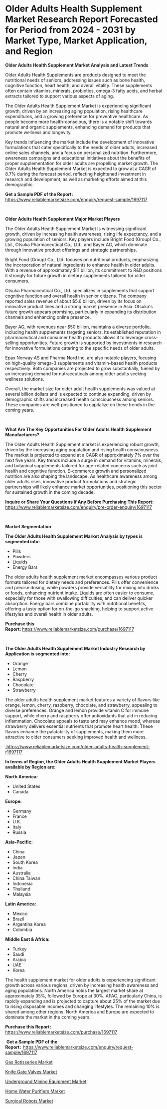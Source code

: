 <p><h1>Older Adults Health Supplement Market Research Report Forecasted for Period from 2024 -  2031 by Market Type, Market Application, and Region</h1></p><p><strong>Older Adults Health Supplement Market Analysis and Latest Trends</strong></p>
<p><p>Older Adults Health Supplements are products designed to meet the nutritional needs of seniors, addressing issues such as bone health, cognitive function, heart health, and overall vitality. These supplements often contain vitamins, minerals, probiotics, omega-3 fatty acids, and herbal extracts tailored to support various aspects of aging.</p><p>The Older Adults Health Supplement Market is experiencing significant growth, driven by an increasing aging population, rising healthcare expenditures, and a growing preference for preventive healthcare. As people become more health-conscious, there is a notable shift towards natural and organic supplements, enhancing demand for products that promote wellness and longevity.</p><p>Key trends influencing the market include the development of innovative formulations that cater specifically to the needs of older adults, increased online sales channels, and a focus on personalized nutrition. Furthermore, awareness campaigns and educational initiatives about the benefits of proper supplementation for older adults are propelling market growth. The Older Adults Health Supplement Market is expected to grow at a CAGR of 8.7% during the forecast period, reflecting heightened investment in research and development, as well as marketing efforts aimed at this demographic.</p></p>
<p><strong>Get a Sample PDF of the Report:&nbsp;</strong> <a href="https://www.reliablemarketsize.com/enquiry/request-sample/1697117?utm_campaign=1553&utm_medium=2&utm_source=Github&utm_content=ia&utm_term=20102024&utm_id=older-adults-health-supplement">https://www.reliablemarketsize.com/enquiry/request-sample/1697117</a></p>
<p>&nbsp;</p>
<p><strong>Older Adults Health Supplement Major Market Players</strong></p>
<p><p>The Older Adults Health Supplement Market is witnessing significant growth, driven by increasing health awareness, rising life expectancy, and a growing population of seniors. Key players include Bright Food (Group) Co., Ltd., Otsuka Pharmaceutical Co., Ltd., and Bayer AG, which dominate through innovative product offerings and strategic partnerships.</p><p>Bright Food (Group) Co., Ltd. focuses on nutritional products, emphasizing the incorporation of natural ingredients to enhance health in older adults. With a revenue of approximately $11 billion, its commitment to R&D positions it strongly for future growth in dietary supplements tailored for older consumers.</p><p>Otsuka Pharmaceutical Co., Ltd. specializes in supplements that support cognitive function and overall health in senior citizens. The company reported sales revenue of about $5.6 billion, driven by its focus on innovative product lines and a strong market presence in Asia. Otsuka's future growth appears promising, particularly in expanding its distribution channels and enhancing online presence.</p><p>Bayer AG, with revenues near $50 billion, maintains a diverse portfolio, including health supplements targeting seniors. Its established reputation in pharmaceutical and consumer health products allows it to leverage cross-selling opportunities. Future growth is supported by investments in research for innovative formulations catering to the specific needs of older adults.</p><p>Epax Norway AS and Pharma Nord Inc. are also notable players, focusing on high-quality omega-3 supplements and vitamin-based health products respectively. Both companies are projected to grow substantially, fueled by an increasing demand for nutraceuticals among older adults seeking wellness solutions.</p><p>Overall, the market size for older adult health supplements was valued at several billion dollars and is expected to continue expanding, driven by demographic shifts and increased health consciousness among seniors. These companies are well-positioned to capitalize on these trends in the coming years.</p></p>
<p>&nbsp;</p>
<p><strong>What Are The Key Opportunities For Older Adults Health Supplement Manufacturers?</strong></p>
<p><p>The Older Adults Health Supplement market is experiencing robust growth, driven by the increasing aging population and rising health consciousness. The market is projected to expand at a CAGR of approximately 7% over the next five years. Key trends include a surge in demand for vitamins, minerals, and botanical supplements tailored for age-related concerns such as joint health and cognitive function. E-commerce growth and personalized nutrition are also shaping the landscape. As healthcare awareness among older adults rises, innovative product formulations and strategic partnerships will likely enhance market opportunities, positioning this sector for sustained growth in the coming decade.</p></p>
<p><strong>Inquire or Share Your Questions If Any Before Purchasing This Report:</strong> <a href="https://www.reliablemarketsize.com/enquiry/pre-order-enquiry/1697117?utm_campaign=1553&utm_medium=2&utm_source=Github&utm_content=ia&utm_term=20102024&utm_id=older-adults-health-supplement">https://www.reliablemarketsize.com/enquiry/pre-order-enquiry/1697117</a></p>
<p>&nbsp;</p>
<p><strong>Market Segmentation</strong></p>
<p><strong>The Older Adults Health Supplement Market Analysis by types is segmented into:</strong></p>
<p><ul><li>Pills</li><li>Powders</li><li>Liquids</li><li>Energy Bars</li></ul></p>
<p><p>The older adults health supplement market encompasses various product formats tailored for dietary needs and preferences. Pills offer convenience and precise dosing, while powders provide versatility for mixing into drinks or foods, enhancing nutrient intake. Liquids are often easier to consume, especially for those with swallowing difficulties, and can deliver quicker absorption. Energy bars combine portability with nutritional benefits, offering a tasty option for on-the-go snacking, helping to support active lifestyles and overall health in older adults.</p></p>
<p><strong>Purchase this Report:&nbsp;</strong><a href="https://www.reliablemarketsize.com/purchase/1697117?utm_campaign=1553&utm_medium=2&utm_source=Github&utm_content=ia&utm_term=20102024&utm_id=older-adults-health-supplement">https://www.reliablemarketsize.com/purchase/1697117</a></p>
<p>&nbsp;</p>
<p><strong>The Older Adults Health Supplement Market Industry Research by Application is segmented into:</strong></p>
<p><ul><li>Orange</li><li>Lemon</li><li>Cherry</li><li>Raspberry</li><li>Chocolate</li><li>Strawberry</li></ul></p>
<p><p>The older adults health supplement market features a variety of flavors like orange, lemon, cherry, raspberry, chocolate, and strawberry, appealing to diverse preferences. Orange and lemon provide vitamin C for immune support, while cherry and raspberry offer antioxidants that aid in reducing inflammation. Chocolate appeals to taste and may enhance mood, whereas strawberry delivers essential nutrients that promote heart health. These flavors enhance the palatability of supplements, making them more attractive to older consumers seeking improved health and wellness.</p></p>
<p><a href="https://www.reliablemarketsize.com/older-adults-health-supplement-r1697117?utm_campaign=1553&utm_medium=2&utm_source=Github&utm_content=ia&utm_term=20102024&utm_id=older-adults-health-supplement">&nbsp;https://www.reliablemarketsize.com/older-adults-health-supplement-r1697117</a></p>
<p><strong>In terms of Region, the Older Adults Health Supplement Market Players available by Region are:</strong></p>
<p>
    <p> <strong> North America: </strong>
        <ul>
            <li>United States</li>
            <li>Canada</li>
        </ul>
        </p> 
    <p> <strong> Europe: </strong>
        <ul>
            <li>Germany</li>
            <li>France</li>
            <li>U.K.</li>
            <li>Italy</li>
            <li>Russia</li>
        </ul>
        </p> 
    <p> <strong> Asia-Pacific: </strong>
        <ul>
            <li>China</li>
            <li>Japan</li>
            <li>South Korea</li>
            <li>India</li>
            <li>Australia</li>
            <li>China Taiwan</li>
            <li>Indonesia</li>
            <li>Thailand</li>
            <li>Malaysia</li>
        </ul>
        </p> 
    <p> <strong> Latin America: </strong>
        <ul>
            <li>Mexico</li>
            <li>Brazil</li>
            <li>Argentina Korea</li>
            <li>Colombia</li>
        </ul>
        </p> 
    <p> <strong> Middle East & Africa: </strong>
        <ul>
            <li>Turkey</li>
            <li>Saudi</li>
            <li>Arabia</li>
            <li>UAE</li>
            <li>Korea</li>
        </ul>
    </p>
    </p>
<p><p>The health supplement market for older adults is experiencing significant growth across various regions, driven by increasing health awareness and aging populations. North America holds the largest market share at approximately 35%, followed by Europe at 30%. APAC, particularly China, is rapidly expanding and is projected to capture about 25% of the market due to rising disposable incomes and changing lifestyles. The remaining 10% is shared among other regions. North America and Europe are expected to dominate the market in the coming years.</p></p>
<p><strong>Purchase this Report: </strong><a href="https://www.reliablemarketsize.com/purchase/1697117?utm_campaign=1553&utm_medium=2&utm_source=Github&utm_content=ia&utm_term=20102024&utm_id=older-adults-health-supplement">https://www.reliablemarketsize.com/purchase/1697117</a></p>
<p>&nbsp;<strong>Get a Sample PDF of the Report:&nbsp;&nbsp;</strong><a href="https://www.reliablemarketsize.com/enquiry/request-sample/1697117?utm_campaign=1553&utm_medium=2&utm_source=Github&utm_content=ia&utm_term=20102024&utm_id=older-adults-health-supplement">https://www.reliablemarketsize.com/enquiry/request-sample/1697117</a></p>
<p><strong></strong></p>
<p><p><a href="https://issuu.com/reportprime-2/docs/gas-rotisseries-market-size-2030.pp_49c989935a2b40?utm_campaign=1553&utm_medium=2&utm_source=Github&utm_content=ia&utm_term=20102024&utm_id=older-adults-health-supplement">Gas Rotisseries Market</a></p><p><a href="https://www.linkedin.com/pulse/knife-gate-valves-market-size-share-analysis-growth-trends-rklpf?utm_campaign=1553&utm_medium=2&utm_source=Github&utm_content=ia&utm_term=20102024&utm_id=older-adults-health-supplement">Knife Gate Valves Market</a></p><p><a href="https://www.linkedin.com/pulse/underground-mining-equipment-market-forecasts-trends-impact-yrprf?utm_campaign=1553&utm_medium=2&utm_source=Github&utm_content=ia&utm_term=20102024&utm_id=older-adults-health-supplement">Underground Mining Equipment Market</a></p><p><a href="https://issuu.com/reportprime-2/docs/home-water-purifiers-market-size-20_a9e32d29079342?utm_campaign=1553&utm_medium=2&utm_source=Github&utm_content=ia&utm_term=20102024&utm_id=older-adults-health-supplement">Home Water Purifiers Market</a></p><p><a href="https://www.linkedin.com/pulse/strategic-market-insights-navigating-global-surgical-robots-ags0e?utm_campaign=1553&utm_medium=2&utm_source=Github&utm_content=ia&utm_term=20102024&utm_id=older-adults-health-supplement">Surgical Robots Market</a></p></p>